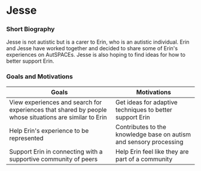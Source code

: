 # Jesse

### Short Biography
Jesse is not autistic but is a carer to Erin, who is an autistic individual. Erin and Jesse have worked together and decided to share some of Erin's experiences on AutSPACEs. Jesse is also hoping to find ideas for how to better support Erin.  

### Goals and Motivations
| **Goals** | **Motivations** | 
| -------- | -------- | 
| View experiences and search for experiences that shared by people whose situations are similar to Erin | Get ideas for adaptive techniques to better support Erin
| Help Erin's experience to be represented |Contributes to the knowledge base on autism and sensory processing|
Support Erin in connecting with a supportive community of peers | Help Erin feel like they are part of a community | 
